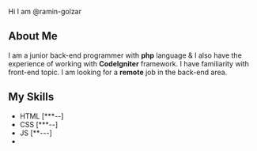 

Hi I am @ramin-golzar

## About Me
I am a junior back-end programmer with **php** language & I also have the experience of working with **CodeIgniter** framework. I have familiarity with front-end topic.
I am looking for a **remote** job in the back-end area.

## My Skills
- HTML [***--]
- CSS [***--]
- JS [**---]
- 
